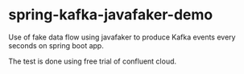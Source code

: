 # spring-kafka-javafaker-demo
Use of fake data flow using javafaker to produce Kafka events every seconds on spring boot app.

The test is done using free trial of confluent cloud.
